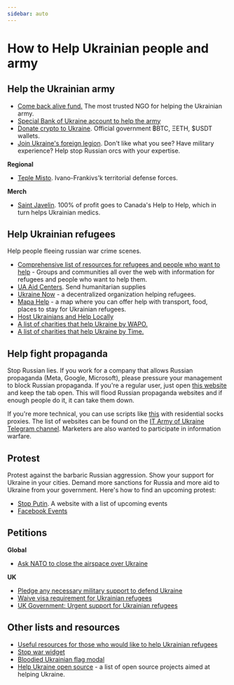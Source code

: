```yaml
---
sidebar: auto
---
```

# How to Help Ukrainian people and army
## Help the Ukrainian army

  - <a href="https://savelife.in.ua/en/donate/">Come back alive fund.</a> The most trusted NGO for helping the Ukrainian army.
  - <a href="https://bank.gov.ua/en/news/all/natsionalniy-bank-vidkriv-spetsrahunok-dlya-zboru-koshtiv-na-potrebi-armiyi">Special Bank of Ukraine account to help the army</a>
  - <a href="https://twitter.com/Ukraine/status/1497594592438497282">Donate crypto to Ukraine</a>. Official government ฿BTC, ΞETH, $USDT wallets.
  - <a href="https://www.ukrinform.net/rubric-ato/3415272-how-to-join-international-legion-to-defend-ukraine-algorithm.html">Join Ukraine's foreign legion</a>. Don't like what you see? Have military experience? Help stop Russian orcs with your expertise.


**Regional**
- [Teple Misto](https://warm.if.ua/uk/projects/support_for_the_territorial_defense_forces). Ivano-Frankivs'k territorial defense forces.

**Merch**
- [Saint Javelin](https://www.saintjavelin.com/). 100% of profit goes to Canada's Help to Help, which in turn helps Ukrainian medics.

## Help Ukrainian refugees
Help people fleeing russian war crime scenes.

- <a href="https://docs.google.com/document/d/1OlZIz-72A2xI2uUOFE07L5ObQGP4JDcXZ2vdIs2P9BQ/edit#">Comprehensive list of resources for refugees and people who want to help</a> - Groups and communities all over the web with information for refugees and people who want to help them.
- [UA Aid Centers](https://ua-aid-centers.com/). Send humanitarian supplies
- <a href="https://www.ukrainenow.org/#googtrans(uk|en)">Ukraine Now</a> - a decentralized organization helping refugees.
- <a href="https://mapahelp.me/">Mapa Help</a> - a map where you can offer help with transport, food, places to stay for Ukrainian refugees.
- [Host Ukrainians and Help Locally](https://supportukrainenow.org/refuge-for-ukrainians)
- <a href="https://www.washingtonpost.com/world/2022/02/27/how-to-help-ukraine/">A list of charities that help Ukraine by WAPO.</a>
- <a href="https://time.com/6151353/how-to-help-ukraine-people/">A list of charities that help Ukraine by Time.</a>


## Help fight propaganda
Stop Russian lies. If you work for a company that allows Russian propaganda (Meta, Google, Microsoft), please pressure your management to block Russian propaganda. If you're a regular user, just open <a href="https://www.stop-russian-propaganda.com/">this website</a> and keep the tab open. This will flood Russian propaganda websites and if enough people do it, it can take them down.

If you're more technical, you can use scripts like <a href="https://github.com/MHProDev/MHDDoS">this</a> with residential socks proxies. The list of websites can be found on the <a href="https://t.me/itarmyofukraine2022">IT Army of Ukraine Telegram channel</a>. Marketers are also wanted to participate in information warfare.


## Protest
Protest against the barbaric Russian aggression. Show your support for Ukraine in your cities. Demand more sanctions for Russia and more aid to Ukraine from your government.
Here's how to find an upcoming protest:
- [Stop Putin](https://www.stopputin.net/). A website with a list of upcoming events
- [Facebook Events](https://www.facebook.com/search/events/?q=ukraine)

## Petitions
**Global**
- <a href="https://www.openpetition.eu/petition/online/people-around-the-world-ask-nato-to-close-the-airspace-over-ukraine">Ask NATO to close the airspace over Ukraine</a>

**UK**
- [Pledge any necessary military support to defend Ukraine](https://petition.parliament.uk/petitions/607314)
- [Waive visa requirement for Ukrainian refugees](https://petition.parliament.uk/petitions/609530)
- [UK Government: Urgent support for Ukrainian refugees](https://www.change.org/p/10downingstreet-urgent-support-for-ukrainian-refugees)

## Other lists and resources
- <a href="https://github.com/EU-UA-Help/ua-help">Useful resources for those who would like to help Ukrainian refugees</a>
- <a href="https://github.com/ukraine-not-war/stop-war">Stop war widget</a>
- <a href="https://github.com/hejny/Ukraine">Bloodied Ukrainian flag modal</a>
- <a href="https://github.com/petrussola/help-ukraine-open-source">Help Ukraine open source</a> - a list of open source projects aimed at helping Ukraine.
